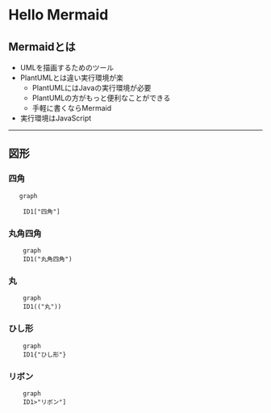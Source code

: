 # Hello Mermaid
## Mermaidとは
- UMLを描画するためのツール
- PlantUMLとは違い実行環境が楽
  - PlantUMLにはJavaの実行環境が必要
  - PlantUMLの方がもっと便利なことができる
  - 手軽に書くならMermaid
- 実行環境はJavaScript
---
## 図形 
### 四角
```mermaid
   graph

    ID1["四角"]

```
### 丸角四角
```mermaid
    graph
    ID1("丸角四角")
```
### 丸
```mermaid
    graph
    ID1(("丸"))
```
### ひし形
```mermaid
    graph
    ID1{"ひし形"}
```
### リボン
```mermaid
    graph
    ID1>"リボン"]
```